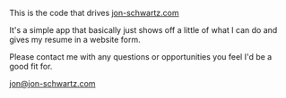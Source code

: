 This is the code that drives [jon-schwartz.com](http://www.jon-schwartz.com)

It's a simple app that basically just shows off a little of what I can do and gives my resume in a website form.

Please contact me with any questions or opportunities you feel I'd be a good fit for.

jon@jon-schwartz.com